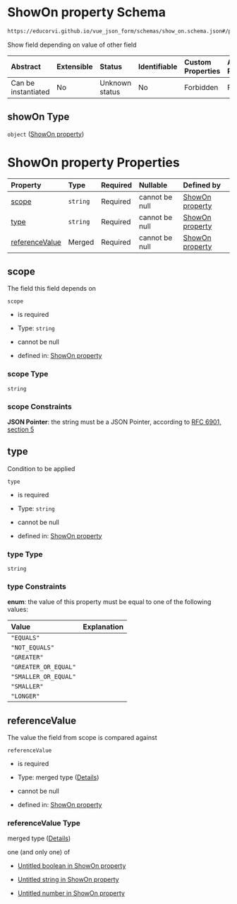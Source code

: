 # ShowOn property Schema

```txt
https://educorvi.github.io/vue_json_form/schemas/show_on.schema.json#/properties/showOn
```

Show field depending on value of other field

| Abstract            | Extensible | Status         | Identifiable | Custom Properties | Additional Properties | Access Restrictions | Defined In                                                                    |
| :------------------ | :--------- | :------------- | :----------- | :---------------- | :-------------------- | :------------------ | :---------------------------------------------------------------------------- |
| Can be instantiated | No         | Unknown status | No           | Forbidden         | Forbidden             | none                | [control.schema.json*](../schemas/control.schema.json "open original schema") |

## showOn Type

`object` ([ShowOn property](control-properties-showon-property.md))

# ShowOn property Properties

| Property                          | Type     | Required | Nullable       | Defined by                                                                                                                                                |
| :-------------------------------- | :------- | :------- | :------------- | :-------------------------------------------------------------------------------------------------------------------------------------------------------- |
| [scope](#scope)                   | `string` | Required | cannot be null | [ShowOn property](show_on-properties-scope.md "https://educorvi.github.io/vue_json_form/schemas/show_on.schema.json#/properties/scope")                   |
| [type](#type)                     | `string` | Required | cannot be null | [ShowOn property](show_on-properties-type.md "https://educorvi.github.io/vue_json_form/schemas/show_on.schema.json#/properties/type")                     |
| [referenceValue](#referencevalue) | Merged   | Required | cannot be null | [ShowOn property](show_on-properties-referencevalue.md "https://educorvi.github.io/vue_json_form/schemas/show_on.schema.json#/properties/referenceValue") |

## scope

The field this field depends on

`scope`

*   is required

*   Type: `string`

*   cannot be null

*   defined in: [ShowOn property](show_on-properties-scope.md "https://educorvi.github.io/vue_json_form/schemas/show_on.schema.json#/properties/scope")

### scope Type

`string`

### scope Constraints

**JSON Pointer**: the string must be a JSON Pointer, according to [RFC 6901, section 5](https://tools.ietf.org/html/rfc6901 "check the specification")

## type

Condition to be applied

`type`

*   is required

*   Type: `string`

*   cannot be null

*   defined in: [ShowOn property](show_on-properties-type.md "https://educorvi.github.io/vue_json_form/schemas/show_on.schema.json#/properties/type")

### type Type

`string`

### type Constraints

**enum**: the value of this property must be equal to one of the following values:

| Value                | Explanation |
| :------------------- | :---------- |
| `"EQUALS"`           |             |
| `"NOT_EQUALS"`       |             |
| `"GREATER"`          |             |
| `"GREATER_OR_EQUAL"` |             |
| `"SMALLER_OR_EQUAL"` |             |
| `"SMALLER"`          |             |
| `"LONGER"`           |             |

## referenceValue

The value the field from scope is compared against

`referenceValue`

*   is required

*   Type: merged type ([Details](show_on-properties-referencevalue.md))

*   cannot be null

*   defined in: [ShowOn property](show_on-properties-referencevalue.md "https://educorvi.github.io/vue_json_form/schemas/show_on.schema.json#/properties/referenceValue")

### referenceValue Type

merged type ([Details](show_on-properties-referencevalue.md))

one (and only one) of

*   [Untitled boolean in ShowOn property](show_on-properties-referencevalue-oneof-0.md "check type definition")

*   [Untitled string in ShowOn property](show_on-properties-referencevalue-oneof-1.md "check type definition")

*   [Untitled number in ShowOn property](show_on-properties-referencevalue-oneof-2.md "check type definition")
